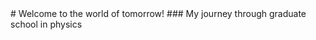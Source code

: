<link rel="shortcut icon" type="image/x-icon" href="favicon.ico">
# Welcome to the world of tomorrow!
### My journey through graduate school in physics
